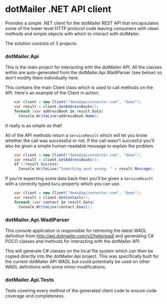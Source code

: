 dotMailer .NET API client
=========

Provides a simple .NET client for the dotMailer REST API that encapsulates some of the lower-level HTTP protocol code leaving consumers with clean methods and simple objects with which to interact with dotMailer.

The solution consists of 3 projects:

### dotMailer.Api

This is the main project for interacting with the dotMailer API.  All the classes within are auto-generated from the dotMailer.Api.WadlParser (see below) so don't modify them individually here.

This contains the main Client class which is used to call methods on the API. Here's an example of the Client in action:

```csharp
    var client = new Client("demo@apiconnector.com", "demo");
    var result = client.GetAddressBooks();
    foreach (var addressBook in result.Data)
      Console.WriteLine(addressBook.Name);
```

It really is as simple as that!

All of the API methods return a `ServiceResult` which will let you know whether the call was successful or not.  If the call wasn't succesful you'll also be given a simple human-readable message to explain the problem.

```csharp
    var client = new Client("demo@apiconnector.com", "demo");
    var result = client.GetAddressBooks();
    if (!result.Success)
      Console.WriteLine("Something went wrong: " + result.Message);
```

If you're expecting some data back then you'll be given a `ServiceResult` with a correctly typed `Data` property which you can use.

```csharp
    var client = new Client("demo@apiconnector.com", "demo");
    var result = client.GetContacts();
    foreach (var contact in result.Data)
      Console.WriteLine(contact.Email);
```

### dotMailer.Api.WadlParser

This console application is responsible for retrieving the latest WADL definition from http://api.dotmailer.com/v2/help/wadl and generating C# POCO classes and methods for interacting with the dotMailer API.

This will generate C# classes on the local file system which can then be copied directly into the dotMailer.Api project.  This was specifically built for the current dotMailer API WADL but could potentially be used on other WADL definitions with some minor modifications.

### dotMailer.Api.Tests

Tests covering every method of the generated client code to ensure code coverage and completeness.

